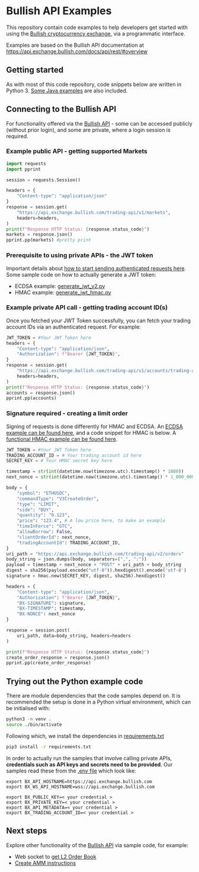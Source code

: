 
Bullish API Examples
===================

This repository contain code examples to help developers get started with using the [Bullish cryptocurrency exchange](https://exchange.bullish.com/), via a programmatic interface.

Examples are based on the Bullish API documentation at https://api.exchange.bullish.com/docs/api/rest/#overview 

Getting started
-------

As with most of this code repository, code snippets below are written in Python 3. [Some Java examples](ecdsa/java-examples/src/main/java/) are also included.

## Connecting to the Bullish API
For functionality offered via the [Bullish API](https://api.exchange.bullish.com/docs/api/rest/#overview) - some can be accessed publicly (without prior login), and some are private, where a login session is required.

### Example public API - getting supported Markets

```python
import requests
import pprint

session = requests.Session()

headers = {
    "Content-type": "application/json"
}
response = session.get(
    "https://api.exchange.bullish.com/trading-api/v1/markets",
    headers=headers,
)
print(f"Response HTTP Status: {response.status_code}")
markets = response.json()
pprint.pp(markets) #pretty print
```

### Prerequisite to using private APIs - the JWT token
Important details about [how to start sending authenticated requests here](https://api.exchange.bullish.com/docs/api/rest/trading-api/v2/#overview--how-to-send-authenticated-requests). Some sample code on how to actually generate a JWT token:
- ECDSA example: [generate_jwt_v2.py](generate_jwt_v2.py)
- HMAC example: [generate_jwt_hmac.py](generate_jwt_hmac.py)

### Example private API call - getting trading account ID(s)
Once you fetched your JWT Token successfully, you can fetch your trading account IDs via an authenticated request. For example:
```python
JWT_TOKEN = #Your JWT Token here
headers = {
    "Content-type": "application/json",
    "Authorization": f"Bearer {JWT_TOKEN}",
}
response = session.get(
    "https://api.exchange.bullish.com/trading-api/v1/accounts/trading-accounts",
    headers=headers,
)
print(f"Response HTTP Status: {response.status_code}")
accounts = response.json()
pprint.pp(accounts)
```

### Signature required - creating a limit order
Signing of requests is done differently for HMAC and ECDSA. An [ECDSA example can be found here](/ecdsa/rest/v2_endpoints/create_order.py), and a code snippet for HMAC is below. A [functional HMAC example can be found here](create_order_hmac_v2.py).
```python
JWT_TOKEN = #Your JWT Token here
TRADING_ACCOUNT_ID = # Your trading account id here
SECRET_KEY = # Your HMAC secret key here

timestamp = str(int(datetime.now(timezone.utc).timestamp() * 1000))
next_nonce = str(int(datetime.now(timezone.utc).timestamp() * 1_000_000))

body = {
    "symbol": "ETHUSDC",
    "commandType": "V3CreateOrder",
    "type": "LIMIT",
    "side": "BUY",
    "quantity": "0.123",
    "price": "123.4", # A low price here, to make an example
    "timeInForce": "GTC",
    "allowBorrow": False,
    "clientOrderId": next_nonce,
    "tradingAccountId": TRADING_ACCOUNT_ID,
}
uri_path = "https://api.exchange.bullish.com/trading-api/v2/orders"
body_string = json.dumps(body, separators=(",", ":"))
payload = timestamp + next_nonce + "POST" + uri_path + body_string
digest = sha256(payload.encode("utf-8")).hexdigest().encode('utf-8')
signature = hmac.new(SECRET_KEY, digest, sha256).hexdigest()

headers = {
    "Content-type": "application/json",
    "Authorization": f"Bearer {JWT_TOKEN}",
    "BX-SIGNATURE": signature,
    "BX-TIMESTAMP": timestamp,
    "BX-NONCE": next_nonce
}

response = session.post(
    uri_path, data=body_string, headers=headers
)

print(f"Response HTTP Status: {response.status_code}")
create_order_response = response.json()
pprint.pp(create_order_response)
```

Trying out the Python example code
-------
There are module dependencies that the code samples depend on. It is recommended the setup is done in a Python virtual environment, which can be initialised with:
```bash
python3 -m venv .
source ./bin/activate
```
Following which, we install the dependencies in [requirements.txt](requirements.txt)
```bash
pip3 install -r requirements.txt
```
In order to actually run the samples that involve calling private APIs, __credentials such as API keys and secrets need to be provided__. Our samples read these from the [.env file](.env) which look like:
````
export BX_API_HOSTNAME=https://api.exchange.bullish.com
export BX_WS_API_HOSTNAME=wss://api.exchange.bullish.com

export BX_PUBLIC_KEY=< your credential >
export BX_PRIVATE_KEY=< your credential >
export BX_API_METADATA=< your credential >
export BX_TRADING_ACCOUNT_ID=< your credential >
````

Next steps
-----
Explore other functionality of the [Bullish API](https://api.exchange.bullish.com/docs/api/rest/#overview) via sample code, for example:
- Web socket to [get L2 Order Book](l2_orderbook_web_socket.py) 
- [Create AMM instructions](create_amm_instruction_v2_hmac.py)